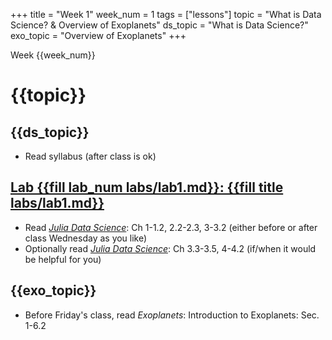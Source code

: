 +++
title = "Week 1"
week_num = 1
tags = ["lessons"]
topic = "What is Data Science? & Overview of Exoplanets"
ds_topic = "What is Data Science?"
exo_topic = "Overview of Exoplanets"
+++

Week {{week_num}}
# {{topic}}

## {{ds_topic}}
- Read syllabus (after class is ok)

## [Lab {{fill lab_num labs/lab1.md}}: {{fill title labs/lab1.md}}](../../labs/lab1/)
- Read *[Julia Data Science](https://juliadatascience.io/)*: Ch 1-1.2, 2.2-2.3, 3-3.2  (either before or after class Wednesday as you like)
- Optionally read *[Julia Data Science](https://juliadatascience.io/)*: Ch 3.3-3.5, 4-4.2 (if/when it would be helpful for you)

## {{exo_topic}}
- Before Friday's class, read *Exoplanets*: Introduction to Exoplanets:   Sec. 1-6.2
